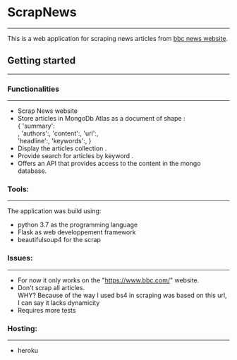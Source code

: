 # ScrapNews
---------------
This is a web application for scraping news articles from [bbc news website](https://www.bbc.com/).

## Getting started
---------------

### Functionalities
---------------
 - Scrap News website
 - Store articles in MongoDb Atlas as a document of shape :  
 {
    'summary':<summary>,
    'authors':<authors>,
    'content':<content>,
    'url':<url>,           
    'headline':<headline>,
    'keywords':<keywords>,
} 
 - Display the articles collection .
 - Provide search for articles by keyword .
 - Offers an API that provides access to the content in the mongo database.

### **Tools:**
---------------

The application was build using:

 - python 3.7 as the programming language
 - Flask as web developpement framework
 - beautifulsoup4 for the scrap

### Issues:
---------------
 
 - For now it only works on the "https://www.bbc.com/" website.
 - Don't scrap all articles.  
 WHY?
 Because of the way I used bs4 in scraping was based on this url, I can say it lacks dynamicity
 - Requires more tests

### Hosting:
 ---------------

 - heroku